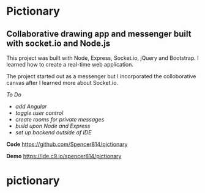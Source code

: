 Pictionary
======================

Collaborative drawing app and messenger built with socket.io and Node.js
------------------------------------------------------------------------

This project was built with Node, Express, Socket.io, jQuery and Bootstrap. I learned how to create a real-time web application.

The project started out as a messenger but I incorporated the colloborative canvas after I learned more about Socket.io.

*To Do*
- *add Angular*
- *toggle user control*
- *create rooms for private messages*
- *build upon Node and Express*
- *set up backend outside of IDE*

**Code**
https://github.com/Spencer814/pictionary
    
**Demo**
https://ide.c9.io/spencer814/pictionary

# pictionary
